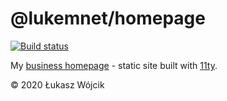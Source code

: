 # @lukemnet/homepage
[![Build status](https://ci.appveyor.com/api/projects/status/fa0wb320y8lek61n/branch/master?svg=true)](https://ci.appveyor.com/project/lwojcik/homepage-lukemnet/branch/master)

My [business homepage](https://www.lukem.net) - static site built with [11ty](https://www.11ty.dev/).

© 2020 Łukasz Wójcik
